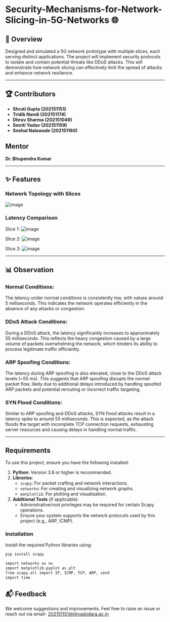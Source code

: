 # Security-Mechanisms-for-Network-Slicing-in-5G-Networks 🌐
 

## 🚀 Overview  
Designed and simulated a 5G network prototype with multiple slices, each serving distinct applications. The project will implement security protocols to isolate and contain potential threats like DDoS attacks. This will demonstrate how network slicing can effectively limit the spread of attacks and enhance network resilience.

---

## 🏆 Contributors   
- **Shruti Gupta (202151151)**
- **Tridib Nandi (202151174)**
- **Dhruv Sharma (202151049)**
- **Smriti Yadav (202151159)**
- **Snehal Nalawade (202151160)**


## Mentor
**Dr. Bhupendra Kumar**

---

## ✨ Features  

### Network Topology with Slices
![image](https://github.com/user-attachments/assets/b06ce4c7-4b2b-47be-bc30-949765f994b6)

### Latency Comparison
Slice 1:
![image](https://github.com/user-attachments/assets/c4f5d4ef-adf7-4f71-b580-4577602c502c)

Slice 2:
![image](https://github.com/user-attachments/assets/12573aec-6d41-47d9-b539-3a66036346fc)

Slice 3:
![image](https://github.com/user-attachments/assets/2b603220-8543-4e21-8b04-1387ddf4f9f6)



---

## 📊 Observation

### Normal Conditions:
The latency under normal conditions is consistently low, with values around 5 milliseconds. This indicates the network operates efficiently in the absence of any attacks or congestion. 

### DDoS Attack Conditions:
During a DDoS attack, the latency significantly increases to approximately 55 milliseconds. This reflects the heavy congestion caused by a large volume of packets overwhelming the network, which hinders its ability to process legitimate traffic efficiently. 

### ARP Spoofing Conditions:
The latency during ARP spoofing is also elevated, close to the DDoS attack levels (~55 ms). This suggests that ARP spoofing disrupts the normal packet flow, likely due to additional delays introduced by handling spoofed ARP packets and potential rerouting or incorrect traffic targeting. 

### SYN Flood Conditions:
Similar to ARP spoofing and DDoS attacks, SYN flood attacks result in a latency spike to around 55 milliseconds. This is expected, as the attack floods the target with incomplete TCP connection requests, exhausting server resources and causing delays in handling normal traffic.

---


## Requirements

To use this project, ensure you have the following installed:

1. **Python**: Version 3.8 or higher is recommended.
2. **Libraries**:
    - `scapy`: For packet crafting and network interactions.
    - `networkx`: For creating and visualizing network graphs.
    - `matplotlib`: For plotting and visualization.
3. **Additional Tools** (if applicable):
    - Administrative/root privileges may be required for certain Scapy operations.
    - Ensure your system supports the network protocols used by this project (e.g., ARP, ICMP).

### Installation

Install the required Python libraries using:

```bash
pip install scapy
```
```bash
import networkx as nx
import matplotlib.pyplot as plt
from scapy.all import IP, ICMP, TCP, ARP, send
import time
```







## 📬 Feedback  
We welcome suggestions and improvements. Feel free to raise an issue or reach out via email- 202151151@iiitvadodara.ac.in  
